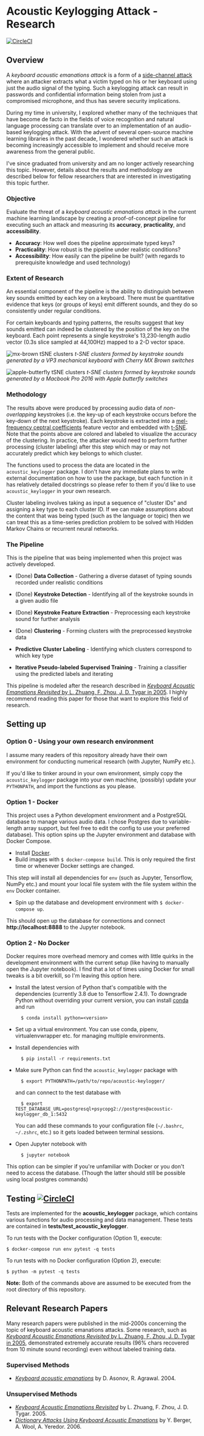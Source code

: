 #  Acoustic Keylogging Attack - Research

[![CircleCI](https://circleci.com/gh/shoyo/acoustic-keylogger/tree/master.svg?style=shield)](https://circleci.com/gh/shoyo/acoustic-keylogger/tree/master)

## Overview
A *keyboard acoustic emanations attack* is a form of a [side-channel
attack](https://en.wikipedia.org/wiki/Side-channel_attack) where an attacker
extracts what a victim typed on his or her keyboard using just the audio signal
of the typing. Such a keylogging attack can result in passwords and
confidential information being stolen from just a compromised microphone, and
thus has severe security implications.

During my time in university, I explored whether many of the techniques that
have become de facto in the fields of voice recognition and natural language
processing can translate over to an implementation of an audio-based keylogging
attack. With the advent of several open-source machine learning libraries in
the past decade, I wondered whether such an attack is becoming increasingly
accessible to implement and should receive more awareness from the general
public.

I've since graduated from university and am no longer actively researching
this topic. However, details about the results and methodology are described below
for fellow researchers that are interested in investigating this topic further.

### Objective
Evaluate the threat of a *keyboard acoustic emanations attack* in the current
machine learning landscape by creating a proof-of-concept pipeline for
executing such an attack and measuring its __accuracy__, __practicality__, and
__accessibility__.
* __Accuracy__: How well does the pipeline approximate typed keys?
* __Practicality__: How robust is the pipeline under realistic conditions?
* __Accessibility__: How easily can the pipeline be built? (with regards to
  prerequisite knowledge and used technology)

### Extent of Research
An essential component of the pipeline is the ability to distinguish between
key sounds emitted by each key on a keyboard. There must be quantitative evidence
that keys (or groups of keys) emit different sounds, and they do so consistently
under regular conditions. 

For certain keyboards and typing patterns, the results suggest that key sounds
emitted can indeed be clustered by the position of the key on the keyboard. Each point
represents a single keystroke's 13,230-length audio vector (0.3s slice sampled at 44,100Hz)
mapped to a 2-D vector space.

![mx-brown tSNE clusters](https://github.com/shoyo-inokuchi/acoustic-keylogger-research/blob/master/lab/figs/vp3-brown.png)
*t-SNE clusters formed by keystroke sounds generated by a VP3 mechanical keyboard
with Cherry MX Brown switches*

![apple-butterfly tSNE clusters](https://github.com/shoyo-inokuchi/acoustic-keylogger-research/blob/master/lab/figs/macbook2016.png)
*t-SNE clusters formed by keystroke sounds generated by a Macbook Pro 2016 with
Apple butterfly switches*

### Methodology
The results above were produced by processing audio data of *non-overlapping* keystrokes
(i.e. the key-up of each keystroke occurs before the key-down of the next keystroke). Each
keystroke is extracted into a [mel-frequency ceptral coefficients](https://en.wikipedia.org/wiki/Mel-frequency_cepstrum)
feature vector and embedded with [t-SNE](https://en.wikipedia.org/wiki/T-distributed_stochastic_neighbor_embedding).
Note that the points above are colored and labeled to visualize the accuracy of the clustering. In
practice, the attacker would need to perform further processing (cluster labeling) after this step
which may or may not accurately predict which key belongs to which cluster.

The functions used to process the data are located in the `acoustic_keylogger` package. I don't
have any immediate plans to write external documentation on how to use the package, but each
function in it has relatively detailed docstrings so please refer to them if you'd like to use
`acoustic_keylogger` in your own research.

Cluster labeling involves taking as input a sequence of "cluster IDs" and assigning a key type
to each cluster ID. If we can make assumptions about the content that was being typed (such as the
language or topic) then we can treat this as a time-series prediction problem to be solved with
Hidden Markov Chains or recurrent neural networks.

### The Pipeline
This is the pipeline that was being implemented when this project was actively developed.

* (Done) __Data Collection__ - Gathering a diverse dataset of typing sounds recorded
under realistic conditions

* (Done) __Keystroke Detection__ - Identifying all of the keystroke sounds in a given
audio file

* (Done) __Keystroke Feature Extraction__ - Preprocessing each keystroke sound for
further analysis

* (Done) __Clustering__ - Forming clusters with the preprocessed keystroke data

* __Predictive Cluster Labeling__ - Identifying which clusters correspond to
which key type

* __Iterative Pseudo-labeled Supervised Training__ - Training a classifier
using the predicted labels and iterating

This pipeline is modeled after the research described in [*Keyboard Acoustic Emanations Revisited* by L. Zhuang, F. Zhou, J. D. Tygar in 2005](https://www.cs.cornell.edu/~shmat/courses/cs6431/zhuang.pdf). I highly recommend reading this paper for those that want to explore this field of research.

## Setting up
### Option 0 - Using your own research environment
I assume many readers of this repository already have their own environment for conducting numerical
research (with Jupyter, NumPy etc.).

If you'd like to tinker around in your own environment, simply copy the `acoustic_keylogger` package into
your own machine, (possibly) update your `PYTHONPATH`, and import the functions as you please.

### Option 1 - Docker
This project uses a Python development environment and a PostgreSQL database to
manage various audio data. I chose Postgres due to variable-length array support,
but feel free to edit the config to use your preferred database). This option
spins up the Jupyter environment and database with Docker Compose.  

* Install [Docker](https://www.docker.com/products/docker-desktop).  
* Build images with `$ docker-compose build`. This is only required the first
time or whenever Docker settings are changed.

This step will install all dependencies for `env` (such as Jupyter, Tensorflow,
NumPy etc.) and mount your local file system with the file system within the
`env` Docker container.

* Spin up the database and development environment with `$ docker-compose up`.

This should open up the database for connections and connect __http://localhost:8888__ to the Jupyter notebook.

### Option 2 - No Docker
Docker requires more overhead memory and comes with little quirks in the development environment
with the current setup (like having to manually open the Jupyter notebook). I
find that a lot of times using Docker for small tweaks is a bit overkill, so
I'm leaving this option here.

* Install the latest version of Python that's compatible with the dependencies (currently 3.8 due to Tensorflow 2.4.1).
To downgrade Python without overriding your current version, you can install [conda](https://www.anaconda.com/distribution/)
and run

        $ conda install python=<version>

* Set up a virtual environment. You can use conda, pipenv, virtualenvwrapper etc. for managing
multiple environments.   

* Install dependencies with

        $ pip install -r requirements.txt  

* Make sure Python can find the `acoustic_keylogger` package with

        $ export PYTHONPATH=/path/to/repo/acoustic-keylogger/

  and can connect to the test database with

        $ export TEST_DATABASE_URL=postgresql+psycopg2://postgres@acoustic-keylogger_db_1:5432

  You can add these commands to your configuration file (`~/.bashrc`, `~/.zshrc`, etc.) so it gets loaded
  between terminal sessions.

* Open Jupyter notebook with

        $ jupyter notebook


This option can be simpler if you're unfamiliar with Docker or you don't need
to access the database. (Though the latter should still be possible using local
postgres commands)


## Testing [![CircleCI](https://circleci.com/gh/shoyo/acoustic-keylogger/tree/master.svg?style=shield)](https://circleci.com/gh/shoyo/acoustic-keylogger/tree/master)

Tests are implemented for the __acoustic_keylogger__ package, which contains
various functions for audio processing and data management.
These tests are contained in __tests/test_acoustic_keylogger__.

To run tests with the Docker configuration (Option 1), execute:

    $ docker-compose run env pytest -q tests

To run tests with no Docker configuration (Option 2), execute:

    $ python -m pytest -q tests

__Note:__ Both of the commands above are assumed to be executed from the root
directory of this repository.


## Relevant Research Papers
Many research papers were published in the mid-2000s concerning the topic of
keyboard acoustic emanations attacks. Some research, such as [*Keyboard
Acoustic Emanations Revisited* by L. Zhuang, F. Zhou, J. D. Tygar in
2005](https://www.cs.cornell.edu/~shmat/courses/cs6431/zhuang.pdf),
demonstrated extremely accurate results (96% chars recovered from 10 minute
sound recording) even without labeled training data.

### Supervised Methods
  * [*Keyboard acoustic emanations*](https://ieeexplore.ieee.org/document/1301311)
    by D. Asonov, R. Agrawal. 2004.

### Unsupervised Methods
  * [*Keyboard Acoustic Emanations Revisited*](https://www.cs.cornell.edu/~shmat/courses/cs6431/zhuang.pdf)
  by L. Zhuang, F. Zhou, J. D. Tygar. 2005.
  * [*Dictionary Attacks Using Keyboard Acoustic Emanations*](https://www.eng.tau.ac.il/~yash/p245-berger.pdf)
  by Y. Berger, A. Wool, A. Yeredor. 2006.
